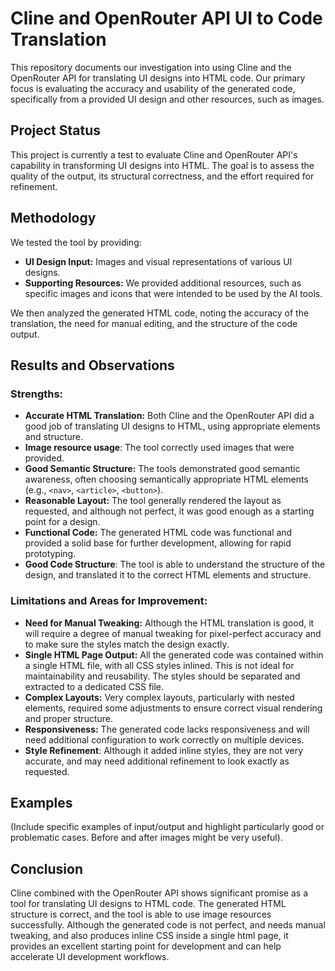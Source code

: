 # Cline and OpenRouter API UI to Code Translation

This repository documents our investigation into using Cline and the OpenRouter API for translating UI designs into HTML code. Our primary focus is evaluating the accuracy and usability of the generated code, specifically from a provided UI design and other resources, such as images.

## Project Status

This project is currently a test to evaluate Cline and OpenRouter API's capability in transforming UI designs into HTML. The goal is to assess the quality of the output, its structural correctness, and the effort required for refinement.

## Methodology

We tested the tool by providing:

*   **UI Design Input:** Images and visual representations of various UI designs.
*   **Supporting Resources:** We provided additional resources, such as specific images and icons that were intended to be used by the AI tools.

We then analyzed the generated HTML code, noting the accuracy of the translation, the need for manual editing, and the structure of the code output.

## Results and Observations

### Strengths:

*   **Accurate HTML Translation:** Both Cline and the OpenRouter API did a good job of translating UI designs to HTML, using appropriate elements and structure.
*  **Image resource usage**: The tool correctly used images that were provided.
*   **Good Semantic Structure:** The tools demonstrated good semantic awareness, often choosing semantically appropriate HTML elements (e.g., `<nav>`, `<article>`, `<button>`).
*   **Reasonable Layout:** The tool generally rendered the layout as requested, and although not perfect, it was good enough as a starting point for a design.
*   **Functional Code:** The generated HTML code was functional and provided a solid base for further development, allowing for rapid prototyping.
*  **Good Code Structure**: The tool is able to understand the structure of the design, and translated it to the correct HTML elements and structure.

### Limitations and Areas for Improvement:

*   **Need for Manual Tweaking:** Although the HTML translation is good, it will require a degree of manual tweaking for pixel-perfect accuracy and to make sure the styles match the design exactly.
*   **Single HTML Page Output:** All the generated code was contained within a single HTML file, with all CSS styles inlined. This is not ideal for maintainability and reusability. The styles should be separated and extracted to a dedicated CSS file.
*   **Complex Layouts:** Very complex layouts, particularly with nested elements, required some adjustments to ensure correct visual rendering and proper structure.
*   **Responsiveness:** The generated code lacks responsiveness and will need additional configuration to work correctly on multiple devices.
*   **Style Refinement**: Although it added inline styles, they are not very accurate, and may need additional refinement to look exactly as requested.

## Examples

(Include specific examples of input/output and highlight particularly good or problematic cases. Before and after images might be very useful).

## Conclusion

Cline combined with the OpenRouter API shows significant promise as a tool for translating UI designs to HTML code. The generated HTML structure is correct, and the tool is able to use image resources successfully. Although the generated code is not perfect, and needs manual tweaking, and also produces inline CSS inside a single html page, it provides an excellent starting point for development and can help accelerate UI development workflows.